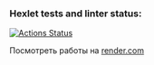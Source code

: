 ### Hexlet tests and linter status:
[![Actions Status](https://github.com/Vladimir3110/python-project-52/actions/workflows/hexlet-check.yml/badge.svg)](https://github.com/Vladimir3110/python-project-52/actions)

Посмотреть работы на [render.com](https://python-project-52-udhc.onrender.com)